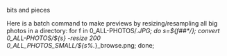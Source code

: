 bits and pieces



Here is a batch command to make previews by resizing/resampling all big photos in a directory:
     for f in 0_ALL-PHOTOS/*.JPG; do s=${f##*/}; convert 0_ALL-PHOTOS/${s} -resize 200 0_ALL_PHOTOS_SMALL/${s%.*}_browse.png; done;
